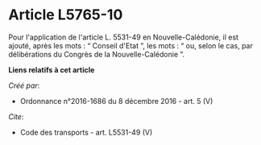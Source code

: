 # Article L5765-10

Pour l'application de l'article L. 5531-49 en Nouvelle-Calédonie, il est ajouté, après les mots : “ Conseil d'Etat ”, les
mots : “ ou, selon le cas, par délibérations du Congrès de la Nouvelle-Calédonie ”.

**Liens relatifs à cet article**

_Créé par_:

  - Ordonnance n°2016-1686 du 8 décembre 2016 - art. 5 (V)

_Cite_:

  - Code des transports - art. L5531-49 (V)
